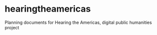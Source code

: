# hearingtheamericas
Planning documents for Hearing the Americas, digital public humanities project
